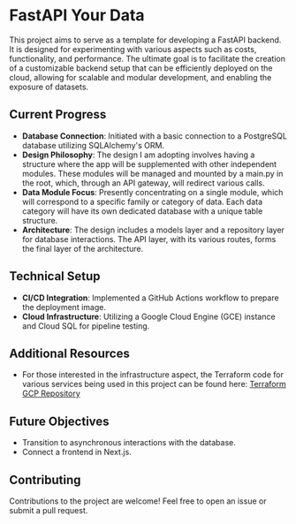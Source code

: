 # FastAPI Your Data

This project aims to serve as a template for developing a FastAPI backend. It is designed for experimenting with various aspects such as costs, functionality, and performance. The ultimate goal is to facilitate the creation of a customizable backend setup that can be efficiently deployed on the cloud, allowing for scalable and modular development, and enabling the exposure of datasets.

## Current Progress

- **Database Connection**: Initiated with a basic connection to a PostgreSQL database utilizing SQLAlchemy's ORM.
- **Design Philosophy**: The design I am adopting involves having a structure where the app will be supplemented with other independent modules. These modules will be managed and mounted by a main.py in the root, which, through an API gateway, will redirect various calls.
- **Data Module Focus**: Presently concentrating on a single module, which will correspond to a specific family or category of data. Each data category will have its own dedicated database with a unique table structure.
- **Architecture**: The design includes a models layer and a repository layer for database interactions. The API layer, with its various routes, forms the final layer of the architecture.

## Technical Setup

- **CI/CD Integration**: Implemented a GitHub Actions workflow to prepare the deployment image.
- **Cloud Infrastructure**: Utilizing a Google Cloud Engine (GCE) instance and Cloud SQL for pipeline testing.

## Additional Resources

- For those interested in the infrastructure aspect, the Terraform code for various services being used in this project can be found here: [Terraform GCP Repository](https://github.com/mazzasaverio/terraform-gcp)

## Future Objectives

- Transition to asynchronous interactions with the database.
- Connect a frontend in Next.js.

## Contributing

Contributions to the project are welcome! Feel free to open an issue or submit a pull request.
